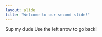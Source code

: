 ```yaml
---
layout: slide
title: "Welcome to our second slide!"
---
```

Sup my dude
Use the left arrow to go back!
